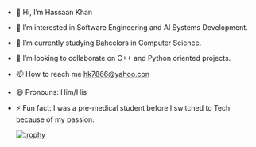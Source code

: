 - 👋 Hi, I’m Hassaan Khan
- 👀 I’m interested in Software Engineering and AI Systems Development.
- 🌱 I’m currently studying Bahcelors in Computer Science.
- 💞️ I’m looking to collaborate on C++ and Python oriented projects.
- 📫 How to reach me hk7866@yahoo.con
- 😄 Pronouns: Him/His
- ⚡ Fun fact: I was a pre-medical student before I switched to Tech because of my passion.

  [![trophy](https://github-profile-trophy.vercel.app/?username=Hassank7866)](https://github.com/ryo-ma/github-profile-trophy)

<!---
Hassank7866/Hassank7866 is a ✨ special ✨ repository because its `README.md` (this file) appears on your GitHub profile.
You can click the Preview link to take a look at your changes.
--->
